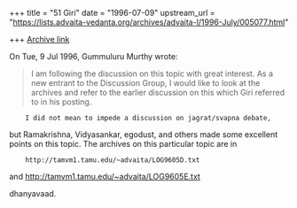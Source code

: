 +++
title = "51 Giri"
date = "1996-07-09"
upstream_url = "https://lists.advaita-vedanta.org/archives/advaita-l/1996-July/005077.html"

+++
[Archive link](https://lists.advaita-vedanta.org/archives/advaita-l/1996-July/005077.html)

On Tue, 9 Jul 1996, Gummuluru Murthy wrote:

>   I am following the discussion on this topic with great interest. As a new
>  entrant
>   to the Discussion Group, I would like to look at the archives and refer to
 the
>   earlier discussion on this which Giri referred to in his posting.

        I did not mean to impede a discussion on jagrat/svapna debate,
but Ramakrishna, Vidyasankar, egodust, and others made some excellent
points on this topic. The archives on this particular topic are in

        http://tamvm1.tamu.edu/~advaita/LOG9605D.txt
and     http://tamvm1.tamu.edu/~advaita/LOG9605E.txt

dhanyavaad.

